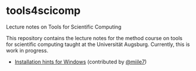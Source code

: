 # tools4scicomp
Lecture notes on Tools for Scientific Computing

This repository contains the lecture notes for the method course on tools for
scientific computing taught at the Universität Augsburg. Currently, this is work
in progress.

 * [Installation hints for Windows](install-windows.md) (contributed by [@miile7](https://github.com/miile7))

